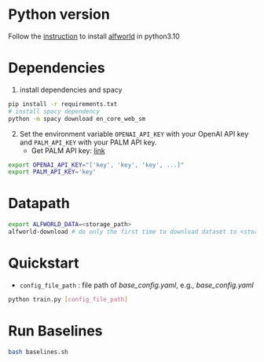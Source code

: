 # Python version
Follow the [instruction](https://hackmd.io/c7W5omRvToCPP6SjBLtKrA) to install [alfworld](https://github.com/alfworld/alfworld) in python3.10

# Dependencies
1. install dependencies and spacy
```bash
pip install -r requirements.txt
# install spacy dependency
python -m spacy download en_core_web_sm
```
2. Set the environment variable `OPENAI_API_KEY` with your OpenAI API key and `PALM_API_KEY` with your PALM API key.
    - Get PALM API key: [link](https://makersuite.google.com/app/apikey)

```bash
export OPENAI_API_KEY="['key', 'key', 'key', ...]"
export PALM_API_KEY='key'
```

# Datapath
```bash
export ALFWORLD_DATA=<storage_path>
alfworld-download # do only the first time to download dataset to <storage_path>
```

# Quickstart
- `config_file_path` : file path of *base_config.yaml*, e.g., *base_config.yaml*

```bash
python train.py [config_file_path]
```

# Run Baselines
```bash
bash baselines.sh
```
